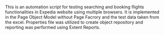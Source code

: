 This is an automation script for testing searching and booking flights functionalities in Expedia website using multiple browsers. It is implemented in the Page Object Model without Page Facrory and the test data taken from the excel. Properties file was utilized to create object repository and reporting was performed using Extent Reports.
